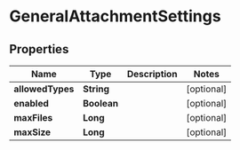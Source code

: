 # GeneralAttachmentSettings

## Properties
Name | Type | Description | Notes
------------ | ------------- | ------------- | -------------
**allowedTypes** | **String** |  |  [optional]
**enabled** | **Boolean** |  |  [optional]
**maxFiles** | **Long** |  |  [optional]
**maxSize** | **Long** |  |  [optional]
